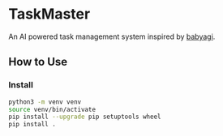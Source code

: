 # TaskMaster
An AI powered task management system inspired by [babyagi](https://github.com/yoheinakajima/babyagi).

## How to Use

### Install
```bash
python3 -m venv venv
source venv/bin/activate
pip install --upgrade pip setuptools wheel
pip install .
```
